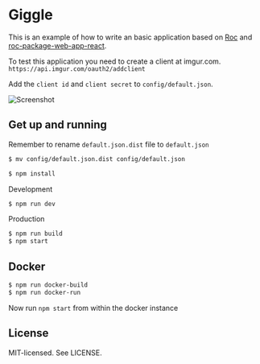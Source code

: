 Giggle
======

This is an example of how to write an basic application based on [Roc](https://github.com/rocjs/roc) and [roc-package-web-app-react](https://github.com/rocjs/roc-package-web-app-react).

To test this application you need to create a client at imgur.com.
`https://api.imgur.com/oauth2/addclient`

Add the `client id` and `client secret` to `config/default.json`.

![Screenshot](https://i.imgur.com/sEnRDDk.png)

Get up and running
------
Remember to rename `default.json.dist` file to `default.json`
```bash
$ mv config/default.json.dist config/default.json
```

```bash
$ npm install
```

Development
```bash
$ npm run dev
```

Production
```bash
$ npm run build
$ npm start
```

Docker
------
```bash
$ npm run docker-build
$ npm run docker-run
```
Now run `npm start` from within the docker instance

License
------
MIT-licensed. See LICENSE.
